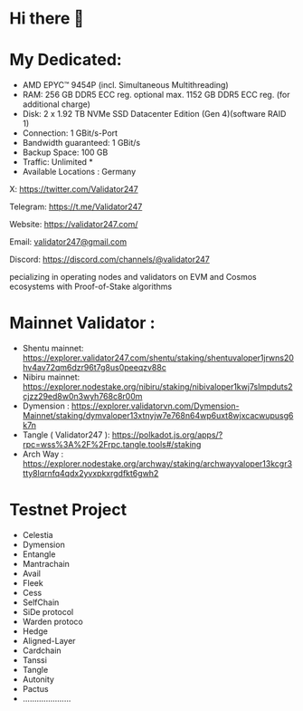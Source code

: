 # Hi there 👋

# My Dedicated:

- AMD EPYC™ 9454P (incl. Simultaneous Multithreading)
- RAM:	256 GB DDR5 ECC reg. optional max. 1152 GB DDR5 ECC reg. (for additional charge)
- Disk:	2 x 1.92 TB NVMe SSD Datacenter Edition (Gen 4)(software RAID 1)
- Connection:	1 GBit/s-Port
- Bandwidth guaranteed:	1 GBit/s
- Backup Space:	100 GB
- Traffic:	Unlimited *
- Available Locations	: Germany

X:  https://twitter.com/Validator247

Telegram: https://t.me/Validator247

Website: https://validator247.com/

Email: validator247@gmail.com 

Discord: https://discord.com/channels/@validator247

pecializing in operating nodes and validators on EVM and Cosmos ecosystems with Proof-of-Stake algorithms

# Mainnet Validator :
- Shentu mainnet: https://explorer.validator247.com/shentu/staking/shentuvaloper1jrwns20hv4av72qm6dzr96t7g8us0peeqzv88c
- Nibiru mainnet: https://explorer.nodestake.org/nibiru/staking/nibivaloper1kwj7slmpduts2cjzz29ed8w0n3wyh768c8r00m
- Dymension : https://explorer.validatorvn.com/Dymension-Mainnet/staking/dymvaloper13xtnyjw7e768n64wp6uxt8wjxcacwupusg6k7n
- Tangle ( Validator247 ): https://polkadot.js.org/apps/?rpc=wss%3A%2F%2Frpc.tangle.tools#/staking
- Arch Way : https://explorer.nodestake.org/archway/staking/archwayvaloper13kcgr3tty8lqrnfq4qdx2yvxpkxrgdfkt6gwh2


# Testnet Project 
- Celestia
- Dymension
- Entangle
- Mantrachain
- Avail
- Fleek
- Cess
- SelfChain
- SiDe protocol
- Warden protoco
- Hedge
- Aligned-Layer
- Cardchain
- Tanssi
- Tangle
- Autonity
- Pactus
- .....................


